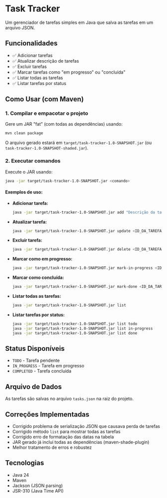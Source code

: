 # Task Tracker

Um gerenciador de tarefas simples em Java que salva as tarefas em um arquivo JSON.

## Funcionalidades

- ✅ Adicionar tarefas
- ✅ Atualizar descrição de tarefas
- ✅ Excluir tarefas
- ✅ Marcar tarefas como "em progresso" ou "concluída"
- ✅ Listar todas as tarefas
- ✅ Listar tarefas por status

## Como Usar (com Maven)

### 1. Compilar e empacotar o projeto

Gere um JAR "fat" (com todas as dependências) usando:

```bash
mvn clean package
```

O arquivo gerado estará em `target/task-tracker-1.0-SNAPSHOT.jar` (ou `task-tracker-1.0-SNAPSHOT-shaded.jar`).

### 2. Executar comandos

Execute o JAR usando:

```bash
java -jar target/task-tracker-1.0-SNAPSHOT.jar <comando>
```

#### Exemplos de uso:

- **Adicionar tarefa:**
  ```bash
  java -jar target/task-tracker-1.0-SNAPSHOT.jar add "Descrição da tarefa"
  ```
- **Atualizar tarefa:**
  ```bash
  java -jar target/task-tracker-1.0-SNAPSHOT.jar update <ID_DA_TAREFA> "Nova descrição"
  ```
- **Excluir tarefa:**
  ```bash
  java -jar target/task-tracker-1.0-SNAPSHOT.jar delete <ID_DA_TAREFA>
  ```
- **Marcar como em progresso:**
  ```bash
  java -jar target/task-tracker-1.0-SNAPSHOT.jar mark-in-progress <ID_DA_TAREFA>
  ```
- **Marcar como concluída:**
  ```bash
  java -jar target/task-tracker-1.0-SNAPSHOT.jar mark-done <ID_DA_TAREFA>
  ```
- **Listar todas as tarefas:**
  ```bash
  java -jar target/task-tracker-1.0-SNAPSHOT.jar list
  ```
- **Listar tarefas por status:**
  ```bash
  java -jar target/task-tracker-1.0-SNAPSHOT.jar list todo
  java -jar target/task-tracker-1.0-SNAPSHOT.jar list in-progress
  java -jar target/task-tracker-1.0-SNAPSHOT.jar list done
  ```

## Status Disponíveis

- `TODO` - Tarefa pendente
- `IN_PROGRESS` - Tarefa em progresso
- `COMPLETED` - Tarefa concluída

## Arquivo de Dados

As tarefas são salvas no arquivo `tasks.json` na raiz do projeto.

## Correções Implementadas

- Corrigido problema de serialização JSON que causava perda de tarefas
- Corrigido método `list` para mostrar todas as tarefas
- Corrigido erro de formatação das datas na tabela
- JAR gerado já inclui todas as dependências (maven-shade-plugin)
- Melhor tratamento de erros e robustez

## Tecnologias

- Java 24
- Maven
- Jackson (JSON parsing)
- JSR-310 (Java Time API)

